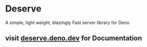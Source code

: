 # Deserve

A simple, light weight, blazingly Fast server library for Deno

## visit [deserve.deno.dev](https://deserve.deno.dev) for Documentation